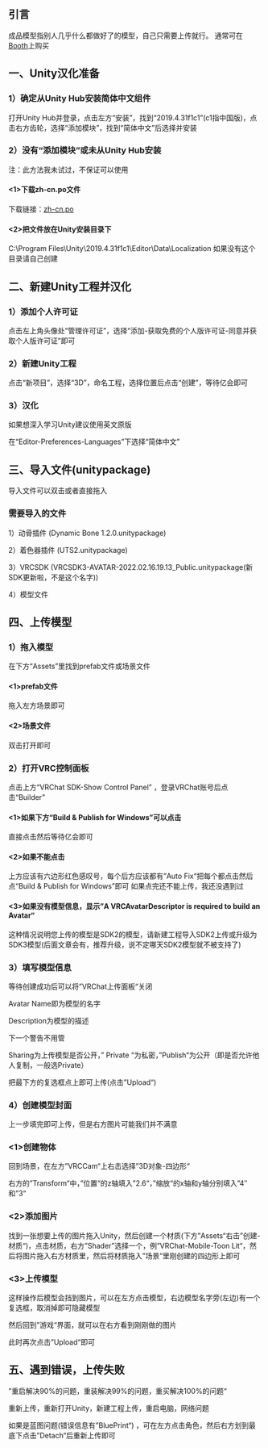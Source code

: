 ## 引言

成品模型指别人几乎什么都做好了的模型，自己只需要上传就行。
通常可在[Booth](https://booth.pm/zh-cn)上购买

## 一、Unity汉化准备

### 1）确定从Unity Hub安装简体中文组件

打开Unity Hub并登录，点击左方“安装”，找到“2019.4.31f1c1”(c1指中国版)，点击右方齿轮，选择“添加模块”，找到“简体中文”后选择并安装

### 2）没有“添加模块”或未从Unity Hub安装

注：此方法我未试过，不保证可以使用

#### <1>下载zh-cn.po文件

下载链接：[zh-cn.po](https://yexca.xyz/Unity/zh-cn.po)

#### <2>把文件放在Unity安装目录下

C:\Program Files\Unity\2019.4.31f1c1\Editor\Data\Localization
如果没有这个目录请自己创建

## 二、新建Unity工程并汉化

### 1）添加个人许可证

点击左上角头像处“管理许可证”，选择“添加-获取免费的个人版许可证-同意并获取个人版许可证”即可

### 2）新建Unity工程

点击“新项目”，选择“3D”，命名工程，选择位置后点击“创建”，等待亿会即可

### 3）汉化

如果想深入学习Unity建议使用英文原版

在“Editor-Preferences-Languages”下选择“简体中文”

## 三、导入文件(unitypackage)

导入文件可以双击或者直接拖入

### 需要导入的文件

1）动骨插件 (Dynamic Bone 1.2.0.unitypackage)

2）着色器插件 (UTS2.unitypackage)

3）VRCSDK (VRCSDK3-AVATAR-2022.02.16.19.13_Public.unitypackage(新SDK更新啦，不是这个名字))

4）模型文件

## 四、上传模型

### 1）拖入模型

在下方“Assets”里找到prefab文件或场景文件

#### <1>prefab文件

拖入左方场景即可

#### <2>场景文件

双击打开即可

### 2）打开VRC控制面板

点击上方“VRChat SDK-Show Control Panel” ，登录VRChat账号后点击“Builder”

#### <1>如果下方“Build & Publish for Windows”可以点击

直接点击然后等待亿会即可

#### <2>如果不能点击

上方应该有六边形红色感叹号，每个后方应该都有”Auto Fix“把每个都点击然后点“Build & Publish for Windows”即可
如果点完还不能上传，我还没遇到过

#### <3>如果没有模型信息，显示”A VRCAvatarDescriptor is required to build an Avatar“

这种情况说明您上传的模型是SDK2的模型，请新建工程导入SDK2上传或升级为SDK3模型(后面文章会有，推荐升级，说不定哪天SDK2模型就不被支持了)

### 3）填写模型信息

等待创建成功后可以将”VRChat上传面板“关闭

Avatar Name即为模型的名字

Description为模型的描述

下一个警告不用管

Sharing为上传模型是否公开，” Private “为私密，”Publish“为公开（即是否允许他人复制，一般选Private）

把最下方的复选框点上即可上传(点击”Upload“)

### 4）创建模型封面

上一步填完即可上传，但是右方图片可能我们并不满意

### <1>创建物体

回到场景，在左方”VRCCam“上右击选择”3D对象-四边形“

右方的”Transform“中，”位置“的z轴填入”2.6“，”缩放“的x轴和y轴分别填入”4″和”3“

### <2>添加图片

找到一张想要上传的图片拖入Unity，然后创建一个材质(下方”Assets“右击”创建-材质“)，点击材质，右方”Shader”选择一个，例”VRChat-Mobile-Toon Lit“，然后将图片拖入右方材质里，然后将材质拖入”场景“里刚创建的四边形上即可

### <3>上传模型

这样操作后模型会挡到图片，可以在左方点击模型，右边模型名字旁(左边)有一个复选框，取消掉即可隐藏模型

然后回到”游戏“界面，就可以在右方看到刚刚做的图片

此时再次点击”Upload“即可

## 五、遇到错误，上传失败

”重启解决90%的问题，重装解决99%的问题，重买解决100%的问题“

重新上传，重新打开Unity，新建工程上传，重启电脑，网络问题

如果是蓝图问题(错误信息有”BluePrint“) ，可在左方点击角色，然后右方划到最底下点击”Detach“后重新上传即可